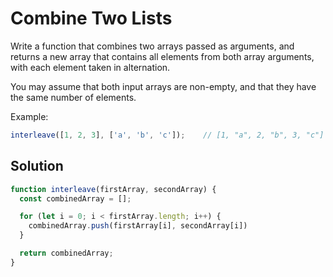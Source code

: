 # Combine Two Lists
Write a function that combines two arrays passed as arguments, and returns a new array that contains all elements from both array arguments, with each element taken in alternation.

You may assume that both input arrays are non-empty, and that they have the same number of elements.

Example:
```js
interleave([1, 2, 3], ['a', 'b', 'c']);    // [1, "a", 2, "b", 3, "c"]
```


## Solution
```js
function interleave(firstArray, secondArray) {
  const combinedArray = [];

  for (let i = 0; i < firstArray.length; i++) {
    combinedArray.push(firstArray[i], secondArray[i])
  }

  return combinedArray;
}
```